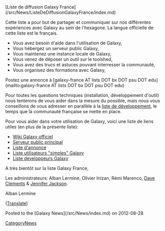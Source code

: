 <div class='newsItemHeader'>[Liste de diffusion Galaxy France](/src/News/ListeDeDiffusionGalaxyFrance/index.md)</div>

<div class='right'><a href='http://france.list.galaxyproject.org/'><img src="/src/Images/Logos/GalaxyFranceListSearch.png" alt=""  /></a></div>

Cette liste a pour but de partager et communiquer sur nos différentes expériences avec Galaxy au sein de l'hexagone.
La langue officielle de cette liste est le français.

* Vous avez besoin d'aide dans l'utilisation de Galaxy,
* Vous hébergez un serveur public Galaxy,
* Vous maintenez une instance locale de Galaxy,
* Vous venez de déposer un outil sur le toolshed,
* Vous avez des trucs et astuces pouvant interresser la communauté,
* Vous organisez des formations avec Galaxy,

Postez une annonce à [galaxy-france AT lists DOT bx DOT psu DOT edu](mailto:galaxy-france AT lists DOT bx DOT psu DOT edu)

Pour toutes les questions techniques (installation, développement d'outil) nous tenterons de vous aider dans la mesure du possible, mais nous vous conseillons de vous adresser en parallèle à la [liste de développement](http://dev.list.galaxyproject.org/), le temps que la communauté française se mette en place.

Pour vous aider dans votre utilisation de Galaxy, voici une liste de liens utiles (en plus de la présente liste):

* [Wiki Galaxy officiel](/src/FrontPage/index.md)
* [Serveur public principal](https://main.g2.bx.psu.edu/)
* [Liste d'annonce](http://announce.list.galaxyproject.org/)
* [Liste utilisateurs "simples" Galaxy](http://user.list.galaxyproject.org/)
* [Liste developpeurs Galaxy](http://dev.list.galaxyproject.org/)

A très bientôt sur la liste Galaxy France,

Les administrateurs: Alban Lermine, Olivier Inizan, Rémi Marenco, [Dave Clements](/src/DaveClements/index.md) & [Jennifer Jackson](/src/JenniferJackson/index.md).

Alban Lermine

([Translate](http://translate.google.com/translate?u=http%3A%2F%2Fwiki.g2.bx.psu.edu%2FNews%2FListeDeDiffusionGalaxyFrance))

<div class='newsItemFooter'>Posted to the [Galaxy News](/src/News/index.md) on 2012-08-28</div>

[CategoryNews](/src/CategoryNews/index.md)

